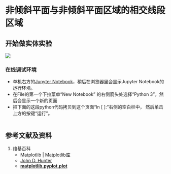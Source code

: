 # 非倾斜平面与非倾斜平面区域的相交线段区域

## 开始做实体实验

![](/images/射线在个人环境信息模型的应用/空间射线和平面相交的数学基础/非倾斜平面与非倾斜平面区域的相交线段区域/1a1.jpg)

### 在线调试环境

- 单机右方的[Jupyter Notebook](https://mybinder.org/v2/gh/ipython/ipython-in-depth/master?filepath=binder/Index.ipynb)，稍后在浏览器里会显示Jupyter Notebook的运行环境。
- 在File的第一个下拉菜单“New Notebook” 的右侧箭头处选择“Python 3”，然后会显示一个新的页面
- 把下面的这段python代码拷贝到这个页面“In [ ]:”右侧的空白栏中， 然后单击上方的按键“运行”。

```python

```

## 参考文献及资料

1. 维基百科
	- [Matplotlib](https://en.wikipedia.org/wiki/Matplotlib) | [Matplotlib库](https://en.wikipedia.org/wiki/Matplotlib)
	- [John D. Hunter](https://en.wikipedia.org/wiki/John_D._Hunter#Matplotlib)
	- [**matplotlib.pyplot.plot**](https://matplotlib.org/stable/api/_as_gen/matplotlib.pyplot.plot.html)

